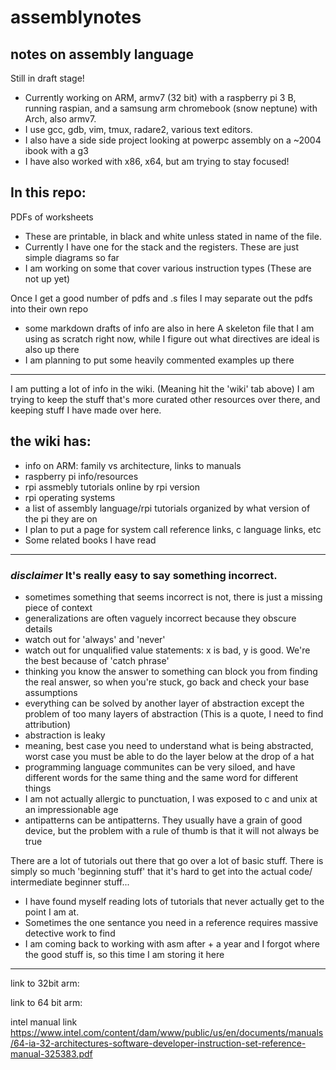 # assemblynotes
## notes on assembly language
Still in draft stage!

* Currently working on ARM, armv7 (32 bit) with a raspberry pi 3 B, running raspian, and a samsung arm chromebook (snow neptune) with Arch, also armv7.
* I use gcc, gdb, vim, tmux, radare2, various text editors. 
* I also have a side side project looking at powerpc assembly on a ~2004 ibook with a g3
* I have also worked with x86, x64, but am trying to stay focused!
     


## In this repo: 
PDFs of worksheets
* These are printable, in black and white unless stated in name of the file.
* Currently I have one for the stack and the registers. These are just simple diagrams so far
* I am working on some that cover various instruction types (These are not up yet)

Once I get a good number of pdfs and .s files I may separate out the pdfs into their own repo
* some markdown drafts of info are also in here
A skeleton file that I am using as scratch right now, while I figure out what directives are ideal is also up there
* I am planning to put some heavily commented examples up there

*****
I am putting a lot of info in the wiki. (Meaning hit the 'wiki' tab above) I am trying to keep the stuff that's more curated other resources over there, and keeping stuff I have made over here. 
## the wiki has:
* info on ARM: family vs architecture, links to manuals
* raspberry pi info/resources 
* rpi assmebly tutorials online by rpi version
* rpi operating systems
* a list of assembly language/rpi tutorials organized by what version of the pi they are on
* I plan to put a page for system call reference links, c language links, etc
* Some related books I have read


****
### *disclaimer* It's really easy to say something incorrect. 
* sometimes something that seems incorrect is not, there is just a missing piece of context
* generalizations are often vaguely incorrect because they obscure details
* watch out for 'always' and 'never'
* watch out for unqualified value statements: x is bad, y is good. We're the best because of 'catch phrase'
* thinking you know the answer to something can block you from finding the real answer, so when you're stuck, go back and check your base assumptions
* everything can be solved by another layer of abstraction except the problem of too many layers of abstraction (This is a quote, I need to find attribution)
* abstraction is leaky
* meaning, best case you need to understand what is being abstracted, worst case you must be able to do the layer below at the drop of a hat
* programming language communites can be very siloed, and have different words for the same thing and the same word for different things
* I am not actually allergic to punctuation, I was exposed to c and unix at an impressionable age
* antipatterns can be antipatterns. They usually have a grain of good device, but the problem with a rule of thumb is that it will not always be true

There are a lot of tutorials out there that go over a lot of basic stuff. There is simply so much 'beginning stuff' that it's hard to get into the actual code/ intermediate beginner stuff...

* I have found myself reading lots of tutorials that never actually get to the point I am at.
* Sometimes the one sentance you need in a reference requires massive detective work to find
* I am coming back to working with asm after + a year and I forgot where the good stuff is, so this time I am storing it here

***

link to 32bit arm:

link to 64 bit arm: 

intel manual link https://www.intel.com/content/dam/www/public/us/en/documents/manuals/64-ia-32-architectures-software-developer-instruction-set-reference-manual-325383.pdf

